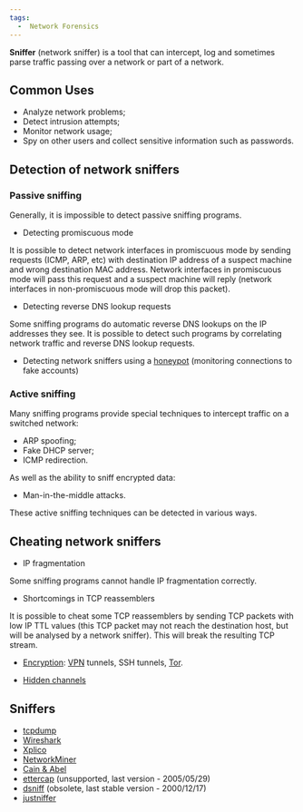 ```yaml
---
tags:
  -  Network Forensics
---
```

**Sniffer** (network sniffer) is a tool that can intercept, log and
sometimes parse traffic passing over a network or part of a network.

## Common Uses

- Analyze network problems;
- Detect intrusion attempts;
- Monitor network usage;
- Spy on other users and collect sensitive information such as
  passwords.

## Detection of network sniffers

### Passive sniffing

Generally, it is impossible to detect passive sniffing programs.

- Detecting promiscuous mode

It is possible to detect network interfaces in promiscuous mode by
sending requests (ICMP, ARP, etc) with destination IP address of a
suspect machine and wrong destination MAC address. Network interfaces in
promiscuous mode will pass this request and a suspect machine will reply
(network interfaces in non-promiscuous mode will drop this packet).

- Detecting reverse DNS lookup requests

Some sniffing programs do automatic reverse DNS lookups on the IP
addresses they see. It is possible to detect such programs by
correlating network traffic and reverse DNS lookup requests.

- Detecting network sniffers using a [honeypot](honeypot.md)
  (monitoring connections to fake accounts)

### Active sniffing

Many sniffing programs provide special techniques to intercept traffic
on a switched network:

- ARP spoofing;
- Fake DHCP server;
- ICMP redirection.

As well as the ability to sniff encrypted data:

- Man-in-the-middle attacks.

These active sniffing techniques can be detected in various ways.

## Cheating network sniffers

- IP fragmentation

Some sniffing programs cannot handle IP fragmentation correctly.

- Shortcomings in TCP reassemblers

It is possible to cheat some TCP reassemblers by sending TCP packets
with low IP TTL values (this TCP packet may not reach the destination
host, but will be analysed by a network sniffer). This will break the
resulting TCP stream.

- [Encryption](encryption.md): [VPN](VPN "wikilink") tunnels,
  SSH tunnels, [Tor](tor.md).

<!-- -->

- [Hidden channels](hidden_channels.md)

## Sniffers

- [tcpdump](tcpdump.md)
- [Wireshark](wireshark.md)
- [Xplico](xplico.md)
- [NetworkMiner](networkminer.md)
- [Cain & Abel](http://www.oxid.it/cain.html)
- [ettercap](http://ettercap.sourceforge.net/) (unsupported, last
  version - 2005/05/29)
- [dsniff](http://monkey.org/~dugsong/dsniff/) (obsolete, last stable
  version - 2000/12/17)
- [justniffer](http://justniffer.sourceforge.net/)

